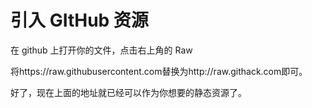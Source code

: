 # 引入 GItHub 资源

在 github 上打开你的文件，点击右上角的 Raw

将https://raw.githubusercontent.com替换为http://raw.githack.com即可。

好了，现在上面的地址就已经可以作为你想要的静态资源了。
